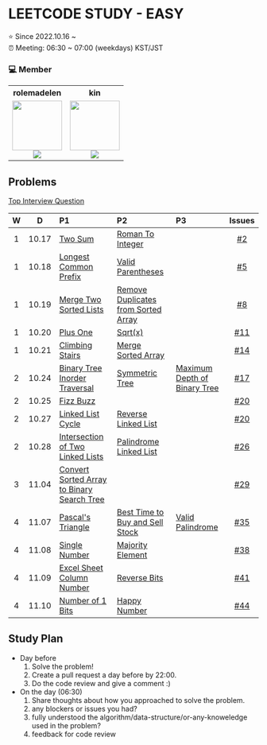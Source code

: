 # LEETCODE STUDY - EASY

⭐️ Since 2022.10.16 ~ <br />
⏰ Meeting: 06:30 ~ 07:00 (weekdays) KST/JST

### 💻 Member

<table>
  <tr>
    <th>rolemadelen</th>
    <th>kin</th>
  </tr>
  <tr>
   <td align="center">
      <a href="https://github.com/rolemadelen">
       <img src="https://avatars.githubusercontent.com/u/101682300?v=4" width="100px;" alt=""/>
       <br />
     </a>
     <sub>
      <img src="https://img.shields.io/badge/typescript-%23007ACC.svg?style=for-the-badge&logo=typescript&logoColor=white"/>
     </sub>
    </td>
   <td align="center">
     <a href="https://github.com/yangchoi">
       <img src="https://avatars.githubusercontent.com/u/48708746?v=4" width="100px;" alt=""/>
       <br />
     </a>
     <sub>
       <img src="https://img.shields.io/badge/python-3670A0?style=for-the-badge&logo=python&logoColor=ffdd54"/>
    </sub>
    </td>
  </tr>
</table>

## Problems
[Top Interview Question](https://leetcode.com/problem-list/top-interview-questions/?difficulty=EASY&page=1&sorting=W3sic29ydE9yZGVyIjoiREVTQ0VORElORyIsIm9yZGVyQnkiOiJGUk9OVEVORF9JRCJ9XQ%3D%3D)


|  W  |   D   | P1                                                  | P2                                          | P3                                    |   Issues   |
| :-: | :---: | :-------------------------------------------------- | :------------------------------------------ | :------------------------------------ | :--------: |
|  1  | 10.17 | [Two Sum][ip2]                                      | [Roman To Integer][ip13]                    |                                       |  [#2][i2]  |
|  1  | 10.18 | [Longest Common Prefix][ip14]                       | [Valid Parentheses][ip20]                   |                                       |  [#5][i5]  |
|  1  | 10.19 | [Merge Two Sorted Lists][ip21]                      | [Remove Duplicates from Sorted Array][ip26] |                                       |  [#8][i8]  |
|  1  | 10.20 | [Plus One][ip66]                                    | [Sqrt(x)][ip26]                             |                                       | [#11][i11] |
|  1  | 10.21 | [Climbing Stairs][ip70]                             | [Merge Sorted Array][ip88]                  |                                       | [#14][i14] |
|  2  | 10.24 | [Binary Tree Inorder Traversal][ip94]               | [Symmetric Tree][ip101]                     | [Maximum Depth of Binary Tree][ip104] | [#17][i17] |
|  2  | 10.25 | [Fizz Buzz][ip412]                                  |                                             |                                       | [#20][i20] |
|  2  | 10.27 | [Linked List Cycle][ip141]                          | [Reverse Linked List][ip206]                |                                       | [#20][i20] |
|  2  | 10.28 | [Intersection of Two Linked Lists][ip160]           | [Palindrome Linked List][ip234]             |                                       | [#26][i26] |
|  3  | 11.04 | [Convert Sorted Array to Binary Search Tree][ip108] |                                             |                                       | [#29][i29] |
|  4  | 11.07 | [Pascal's Triangle][ip118]                          | [Best Time to Buy and Sell Stock][ip121]    | [Valid Palindrome][ip125]             | [#35][i35] |
|  4  | 11.08 | [Single Number][ip136]                              | [Majority Element][ip169]                   |                                       | [#38][i38] |
|  4  | 11.09 | [Excel Sheet Column Number][ip171]                  | [Reverse Bits][ip190]                       |                                       | [#41][i41] |
|  4  | 11.10 | [Number of 1 Bits][ip191]                           | [Happy Number][ip202]                       |                                       | [#44][i44] |


<!--|  4  | 11.11 | [Contains Duplicate][ip217]                         | [Valid Anagram][ip242]                      |                                       |            |
|  5  | 11.14 | [Missing Number][ip268]                             | [Move Zeroes][ip283]                        | [Power of Three][ip326]               |            |
|  5  | 11.15 | [Reverse String][ip344]                             | [Intersection of Two Arrays II][ip350]      |                                       |            |
|  5  | 11.16 | [First Unique Character in a String][ip387]         |                                             |                                       |            | -->


[ip2]: https://leetcode.com/problems/two-sum/
[ip13]: https://leetcode.com/problems/roman-to-integer/
[ip14]: https://leetcode.com/problems/longest-common-prefix/
[ip20]: https://leetcode.com/problems/valid-parentheses/
[ip21]: https://leetcode.com/problems/merge-two-sorted-lists/
[ip26]: https://leetcode.com/problems/remove-duplicates-from-sorted-array/
[ip66]: https://leetcode.com/problems/plus-one/
[ip69]: https://leetcode.com/problems/sqrtx/
[ip70]: https://leetcode.com/problems/climbing-stairs/
[ip88]: https://leetcode.com/problems/merge-sorted-array/
[ip94]: https://leetcode.com/problems/binary-tree-inorder-traversal/
[ip101]: https://leetcode.com/problems/symmetric-tree/
[ip104]: https://leetcode.com/problems/maximum-depth-of-binary-tree/
[ip108]: https://leetcode.com/problems/convert-sorted-array-to-binary-search-tree/
[ip118]: https://leetcode.com/problems/pascals-triangle/
[ip121]: https://leetcode.com/problems/best-time-to-buy-and-sell-stock/
[ip125]: https://leetcode.com/problems/valid-palindrome/
[ip136]: https://leetcode.com/problems/single-number/
[ip141]: https://leetcode.com/problems/linked-list-cycle/
[ip160]: https://leetcode.com/problems/intersection-of-two-linked-lists/
[ip169]: https://leetcode.com/problems/majority-element/
[ip171]: https://leetcode.com/problems/excel-sheet-column-number/
[ip190]: https://leetcode.com/problems/reverse-bits/
[ip191]: https://leetcode.com/problems/number-of-1-bits/
[ip202]: https://leetcode.com/problems/happy-number/
[ip206]: https://leetcode.com/problems/reverse-linked-list/
[ip217]: https://leetcode.com/problems/contains-duplicate/
[ip234]: https://leetcode.com/problems/palindrome-linked-list/
[ip242]: https://leetcode.com/problems/valid-anagram/
[ip268]: https://leetcode.com/problems/missing-number/
[ip283]: https://leetcode.com/problems/move-zeroes/
[ip326]: https://leetcode.com/problems/power-of-three/
[ip344]: https://leetcode.com/problems/reverse-string/
[ip350]: https://leetcode.com/problems/intersection-of-two-arrays-ii/
[ip387]: https://leetcode.com/problems/first-unique-character-in-a-string/
[ip412]: https://leetcode.com/problems/fizz-buzz/

## Study Plan

- Day before
  1. Solve the problem!
  2. Create a pull request a day before by 22:00.
  3. Do the code review and give a comment :)
- On the day (06:30)
  1. Share thoughts about how you approached to solve the problem.
  2. any blockers or issues you had?
  3. fully understood the algorithm/data-structure/or-any-knoweledge used in the problem?
  4. feedback for code review

[i2]: https://github.com/kinmadelen/easy/issues/2
[i5]: https://github.com/kinmadelen/easy/issues/5
[i8]: https://github.com/kinmadelen/easy/issues/8
[i11]: https://github.com/kinmadelen/easy/issues/11
[i14]: https://github.com/kinmadelen/easy/issues/14
[i17]: https://github.com/kinmadelen/easy/issues/17
[i20]: https://github.com/kinmadelen/easy/issues/20
[i26]: https://github.com/kinmadelen/easy/issues/26
[i29]: https://github.com/kinmadelen/easy/issues/29
[i35]: https://github.com/kinmadelen/easy/issues/35
[i38]: https://github.com/kinmadelen/easy/issues/38
[i41]: https://github.com/kinmadelen/easy/issues/41
[i44]: https://github.com/kinmadelen/easy/issues/44
